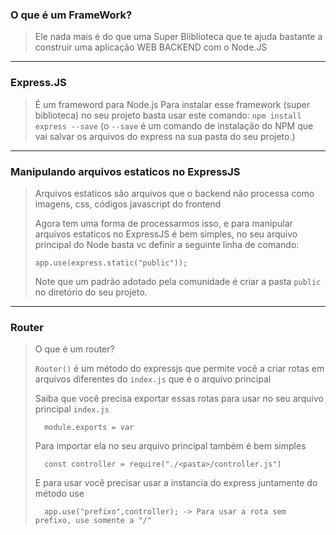 ### **O que é um FrameWork?**

> Ele nada mais é do que uma Super Bliblioteca que te ajuda bastante a construir uma aplicação WEB BACKEND com o Node.JS
---
### **Express.JS**

> É um frameword para Node.js
> Para instalar esse framework (super biblioteca) no seu projeto basta usar este comando: `npm install express --save` (o `--save` é um comando de instalação do NPM que vai salvar os arquivos do express na sua pasta do seu projeto.)
---
### **Manipulando arquivos estaticos no ExpressJS**

> Arquivos estaticos são arquivos que o backend não processa como imagens, css, códigos javascript do frontend
>
> Agora tem uma forma de processarmos isso, e para manipular arquivos estaticos no ExpressJS é bem simples, no seu arquivo principal do Node basta vc definir a seguinte linha de comando:
>
>     app.use(express.static("public"));
>
> Note que um padrão adotado pela comunidade é criar a pasta `public` no diretório do seu projeto.
---

### **Router**

> O que é um router?
>
> `Router()` é um método do expressjs que permite você a criar rotas em arquivos diferentes do `index.js` que é o arquivo principal 
>
> Saiba que você precisa exportar essas rotas para usar no seu arquivo principal `index.js`
>
>       module.exports = var
>
> Para importar ela no seu arquivo principal também é bem simples
>
>       const controller = require("./<pasta>/controller.js") 
>
> E para usar vocẽ precisar usar a instancia do express juntamente do método use
>
>       app.use("prefixo",controller); -> Para usar a rota sem prefixo, use somente a "/"